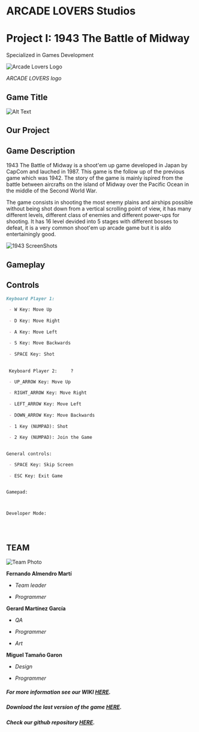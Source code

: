 # ARCADE LOVERS Studios 
# Project I: 1943 The Battle of Midway

Specialized in Games Development 

![Arcade Lovers Logo](https://user-images.githubusercontent.com/73245381/110156431-3d0b4c00-7de7-11eb-927a-4c323ad0876d.png)

_ARCADE LOVERS logo_
## Game Title
![Alt Text](https://upload.wikimedia.org/wikipedia/commons/thumb/0/02/1943_The_Battle_of_Midway_Logo.svg/1200px-1943_The_Battle_of_Midway_Logo.svg.png)

## Our Project

## Game Description
1943 The Battle of Midway is a shoot'em up game developed in Japan by CapCom and lauched in 1987. This game is the follow up of the previous game which was 1942. The story of the game is mainly ispired from the battle between aircrafts on the island of Midway over the Pacific Ocean in the middle of the Second World War.

The game consists in shooting the most enemy plains and airships possible without being shot down from a vertical scrolling point of view, it has many different levels, different class of enemies and different power-ups for shooting. It has 16 level devided into 5 stages with different bosses to defeat, it is a very common shoot'em up arcade game but it is aldo entertainingly good.

![1943 ScreenShots](https://user-images.githubusercontent.com/73245381/110165533-5a461780-7df3-11eb-9fde-0209e598614d.gif)

## Gameplay

## Controls
```markdown
Keyboard Player 1:

 - W Key: Move Up
 
 - D Key: Move Right
 
 - A Key: Move Left
 
 - S Key: Move Backwards
 
 - SPACE Key: Shot
  
  
 Keyboard Player 2:     ?

 - UP_ARROW Key: Move Up
 
 - RIGHT_ARROW Key: Move Right
 
 - LEFT_ARROW Key: Move Left
 
 - DOWN_ARROW Key: Move Backwards
 
 - 1 Key (NUMPAD): Shot

 - 2 Key (NUMPAD): Join the Game
 
 
General controls:

 - SPACE Key: Skip Screen
 
 - ESC Key: Exit Game


Gamepad:



Developer Mode:





 ```
 
## TEAM
![Team Photo](https://user-images.githubusercontent.com/73245381/110169063-6a142a80-7df8-11eb-9433-5459cbe2f028.png)

**Fernando Almendro Martí** 

  * *Team leader*

  * *Programmer*

**Gerard Martínez García**
  * *QA* 

  * *Programmer*

  * *Art*

**Miguel Tamaño Garon**

  * *Design* 

  * *Programmer*


 


##### For more information see our WIKI [HERE](https://github.com/FernaToty/ArcadeLovers/wiki).
##### Download the last version of the game [HERE](https://github.com/FernaToty/ArcadeLovers/releases).
##### Check our github repository [HERE](https://github.com/FernaToty/ArcadeLovers).




